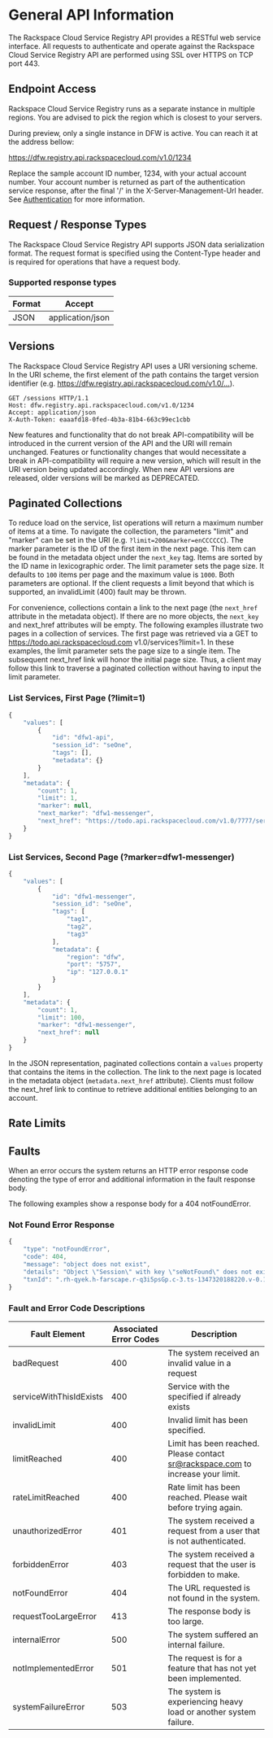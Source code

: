 # General API Information

The Rackspace Cloud Service Registry API provides a RESTful web service
interface. All requests to authenticate and operate against the Rackspace
Cloud Service Registry API are performed using SSL over HTTPS on TCP port 443.

## Endpoint Access

Rackspace Cloud Service Registry runs as a separate instance in multiple
regions. You are advised to pick the region which is closest to your
servers.

During preview, only a single instance in DFW is active. You can reach it at the
address bellow:

https://dfw.registry.api.rackspacecloud.com/v1.0/1234

Replace the sample account ID number, 1234, with your actual account number.
Your account number is returned as part of the authentication service
response, after the final '/' in the X-Server-Management-Url header. See
[Authentication](TODO) for more information.

## Request / Response Types

The Rackspace Cloud Service Registry API supports JSON data serialization
format. The request format is specified using the Content-Type header and is
required for operations that have a request body.

### Supported response types

Format | Accept
------ | ------
JSON | application/json

## Versions

The Rackspace Cloud Service Registry API uses a URI versioning scheme. In the
URI scheme, the first element of the path contains the target version
identifier (e.g. https://dfw.registry.api.rackspacecloud.com/v1.0/…).

```shell
GET /sessions HTTP/1.1
Host: dfw.registry.api.rackspacecloud.com/v1.0/1234
Accept: application/json
X-Auth-Token: eaaafd18-0fed-4b3a-81b4-663c99ec1cbb
```

New features and functionality that do not break API-compatibility will be
introduced in the current version of the API and the URI will remain
unchanged. Features or functionality changes that would necessitate a break
in API-compatibility will require a new version, which will result in the
URI version being updated accordingly. When new API versions are released,
older versions will be marked as DEPRECATED.

## Paginated Collections

To reduce load on the service, list operations will return a maximum number
of items at a time. To navigate the collection, the parameters "limit" and
"marker" can be set in the URI (e.g. `?limit=200&marker=enCCCCCC`). The
marker parameter is the ID of the first item in the next page. This item
can be found in the metadata object under the `next_key` tag. Items are
sorted by the ID name in lexicographic order. The limit parameter sets the
page size. It defaults to `100` items per page and the maximum value is
`1000`. Both parameters are optional. If the client requests a limit beyond
that which is supported, an invalidLimit (400) fault may be thrown.

For convenience, collections contain a link to the next page (the
`next_href` attribute in the metadata object). If there are no more
objects, the `next_key` and next_href attributes will be empty. The
following examples illustrate two pages in a collection of services. The
first page was retrieved via a GET to https://todo.api.rackspacecloud.com
v1.0/services?limit=1. In these examples, the limit parameter sets the page
size to a single item. The subsequent next_href link will honor the initial
page size. Thus, a client may follow this link to traverse a paginated
collection without having to input the limit parameter.

### List Services, First Page (?limit=1)

```javascript
{
    "values": [
        {
            "id": "dfw1-api",
            "session_id": "seOne",
            "tags": [],
            "metadata": {}
        }
    ],
    "metadata": {
        "count": 1,
        "limit": 1,
        "marker": null,
        "next_marker": "dfw1-messenger",
        "next_href": "https://todo.api.rackspacecloud.com/v1.0/7777/services?limit=1&marker=dfw1-messenger"
    }
}
```

### List Services, Second Page (?marker=dfw1-messenger)

```javascript
{
    "values": [
        {
            "id": "dfw1-messenger",
            "session_id": "seOne",
            "tags": [
                "tag1",
                "tag2",
                "tag3"
            ],
            "metadata": {
                "region": "dfw",
                "port": "5757",
                "ip": "127.0.0.1"
            }
        }
    ],
    "metadata": {
        "count": 1,
        "limit": 100,
        "marker": "dfw1-messenger",
        "next_href": null
    }
}
```

In the JSON representation, paginated collections contain a `values`
property that contains the items in the collection. The link to the next
page is located in the metadata object (`metadata.next_href` attribute).
Clients must follow the next_href link to continue to retrieve additional
entities belonging to an account.

## Rate Limits

## Faults

When an error occurs the system returns an HTTP error response code denoting
the type of error and additional information in the fault response body.

The following examples show a response body for a 404 notFoundError.

### Not Found Error Response

```javascript
{
    "type": "notFoundError",
    "code": 404,
    "message": "object does not exist",
    "details": "Object \"Session\" with key \"seNotFound\" does not exist",
    "txnId": ".rh-qyek.h-farscape.r-q3i5psGp.c-3.ts-1347320188220.v-0.1"
}
```

### Fault and Error Code Descriptions

Fault Element | Associated Error Codes | Description
---------- | ---------------- | ---------
badRequest | 400 | The system received an invalid value in a request
serviceWithThisIdExists | 400 | Service with the specified if already exists
invalidLimit | 400 | Invalid limit has been specified.
limitReached | 400 | Limit has been reached. Please contact sr@rackspace.com to increase your limit.
rateLimitReached | 400 | Rate limit has been reached. Please wait before trying again.
unauthorizedError | 401 | The system received a request from a user that is not authenticated.
forbiddenError | 403 | The system received a request that the user is forbidden to make.
notFoundError | 404 | The URL requested is not found in the system.
requestTooLargeError | 413 | The response body is too large.
internalError | 500 | The system suffered an internal failure.
notImplementedError | 501 | The request is for a feature that has not yet been implemented.
systemFailureError | 503 | The system is experiencing heavy load or another system failure.

